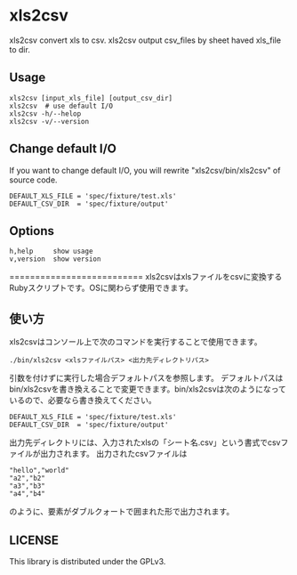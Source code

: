 xls2csv
=====================
xls2csv convert xls to csv. xls2csv output csv_files by
sheet haved xls_file to dir.

## Usage

    xls2csv [input_xls_file] [output_csv_dir]
    xls2csv  # use default I/O
    xls2csv -h/--helop
    xls2csv -v/--version

## Change default I/O
If you want to change default I/O, you will rewrite
"xls2csv/bin/xls2csv" of source code.

    DEFAULT_XLS_FILE = 'spec/fixture/test.xls'
    DEFAULT_CSV_DIR  = 'spec/fixture/output'

## Options

    h,help     show usage
    v,version  show version

==========================
xls2csvはxlsファイルをcsvに変換するRubyスクリプトです。OSに関わらず使用できます。

## 使い方
xls2csvはコンソール上で次のコマンドを実行することで使用できます。

    ./bin/xls2csv <xlsファイルパス> <出力先ディレクトリパス>

引数を付けずに実行した場合デフォルトパスを参照します。
デフォルトパスはbin/xls2csvを書き換えることで変更できます。bin/xls2csvは次のようになっているので、必要なら書き換えてください。

    DEFAULT_XLS_FILE = 'spec/fixture/test.xls'
    DEFAULT_CSV_DIR  = 'spec/fixture/output'

出力先ディレクトリには、入力されたxlsの「シート名.csv」という書式でcsvファイルが出力されます。
出力されたcsvファイルは

    "hello","world"
    "a2","b2"
    "a3","b3"
    "a4","b4"

のように、要素がダブルクォートで囲まれた形で出力されます。

## LICENSE
This library is distributed under the GPLv3.
